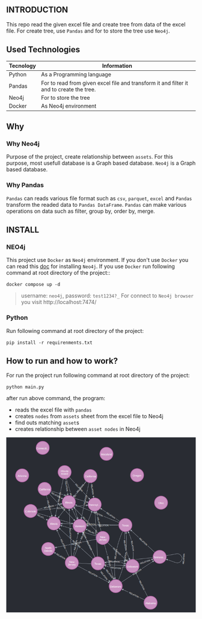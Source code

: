 ## INTRODUCTION

This repo read the given excel file and create tree from data of the excel file. For create tree, use `Pandas` and for to store the tree use `Neo4j`.

## Used Technologies

Tecnology | Information
----------|------------
Python | As a Programming language
Pandas    | For to read from given excel file and transform it and filter it and to create the tree.
Neo4j     | For to store the tree
Docker    | As Neo4j environment

## Why

### Why Neo4j

Purpose of the project, create relationship between `assets`. For this purpose, most usefull database is a Graph based database. `Neo4j` is a Graph based database.

### Why Pandas

`Pandas` can reads various file format such as `csv`, `parquet`, `excel` and `Pandas` transform the readed data to `Pandas DataFrame`. `Pandas` can make various operations on data such as filter, group by, order by, merge.

## INSTALL

### NEO4j

This project use `Docker` as `Neo4j` environment. If you don't use `Docker` you can read this [doc](https://neo4j.com/docs/operations-manual/current/installation/) for installing `Neo4j`. If you use `Docker` run following command at root directory of the project::

```
docker compose up -d
```

> username: `neo4j`, password: `test1234?_`
> For connect to `Neo4j browser` you visit http://localhost:7474/


### Python

Run following command at root directory of the project:

```
pip install -r requirenments.txt
```

## How to run and how to work?

For run the project run following command at root directory of the project:

```
python main.py
```

after run above command, the program:

* reads the excel file with `pandas`
* creates `nodes` from `assets` sheet from the excel file to Neo4j
* find outs matching `asset`s
* creates relationship between `asset nodes` in Neo4j

![img](./img/result.png)
